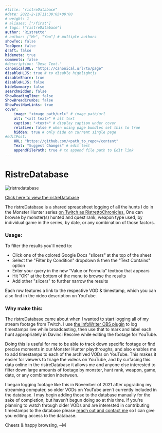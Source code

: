 ```yaml
---
#title: "ristreDatabase"
#date: 2022-2-18T11:30:03+00:00
# weight: 1
# aliases: ["/first"]
# tags: ["ristreDatabase"]
author: "Ristretto"
# author: ["Me", "You"] # multiple authors
showToc: false
TocOpen: false
draft: false
hidemeta: true
comments: false
#description: "Desc Text."
canonicalURL: "https://canonical.url/to/page"
disableHLJS: true # to disable highlightjs
disableShare: true
disableHLJS: false
hideSummary: false
searchHidden: false
ShowReadingTime: false
ShowBreadCrumbs: false
ShowPostNavLinks: true
cover:
    image: "<image path/url>" # image path/url
    alt: "<alt text>" # alt text
    caption: "<text>" # display caption under cover
    relative: false # when using page bundles set this to true
    hidden: true # only hide on current single page
#editPost:
    URL: "https://github.com/<path_to_repo>/content"
    Text: "Suggest Changes" # edit text
    appendFilePath: true # to append file path to Edit link
---
```


# RistreDatabase

![ristredatabase](/ristredatabase/ristredatabase.PNG)

[Click here to view the ristreDatabase](https://docs.google.com/spreadsheets/d/16q71rQt2BRhsuJKqMj-PKdVehqrNmWZkAdcubU_SOIE)

The ristreDatabase is a shared spreadsheet logging of all the hunts I do in the Monster Hunter series [on Twitch as RistrettoChronicles.](http://twitch.tv/ristrettochronicles/) One can browse by monster(s) hunted and quest rank, weapon type used, by individual game in the series, by date, or any combination of those factors.

### Usage:

To filter the results you'll need to: 
- Click one of the colored Google Docs "slicers" at the top of the sheet
- Select the "Filter by Condition" dropdown & then the "Text Contains" option
- Enter your query in the new "Value or Formula" textbox that appears
- Hit "OK" at the bottom of the menu to browse the results
- Add other "slicers" to further narrow the results

Each row features a link to the respective VOD & timestamp, which you can also find in the video description on YouTube.

### Why make this:

The ristreDatabase came about when I wanted to start logging all of my stream footage from Twitch. I use [the InfoWriter OBS plugin](https://obsproject.com/forum/resources/infowriter.345/) to log timestamps live while broadcasting, then use that to mark and label each hunt appropriately in Davinci Resolve while editing the footage for YouTube.

Doing this is useful for me to be able to track down specific footage or find precise moments in our Monster Hunter playthroughs, and also enables me to add timestamps to each of the archived VODs on YouTube. This makes it easier for viewers to triage the videos on YouTube, and by surfacing this data online in the ristreDatabase it allows me and anyone else interested to filter down large amounts of footage by monster, hunt rank, weapon, game, date, or any combination inbetween.

I began logging footage like this in November of 2021 after upgrading my streaming computer, so older VODs on YouTube aren't currently included in the database. I may begin adding those to the database manually for the sake of completion, but haven't begun doing so at this time. If you're planning to watch through older VODs and are interested in contributing timestamps to the database please [reach out and contact me](https://ristrettorambles.com/about/#me-elsewhere) so I can give you editing access to the database.

Cheers & happy browsing, ~M



